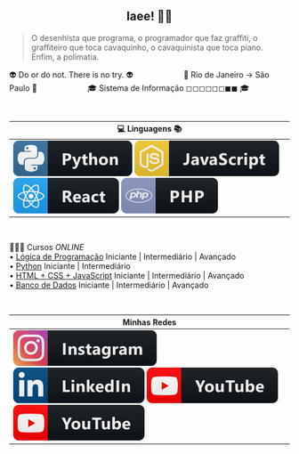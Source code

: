 <h2 align="center">Iaee! 🖖🏾</h2> 

>O desenhista que programa, o programador que faz graffiti, o graffiteiro que toca cavaquinho, o cavaquinista que toca piano. </br>Enfim, a polimatia.


👽 Do or do not. There is no try. 👽 &nbsp; &nbsp; &nbsp; &nbsp; &nbsp; &nbsp; &nbsp; &nbsp; &nbsp; &nbsp; &nbsp; 📌 Rio de Janeiro → São Paulo 📌 &nbsp; &nbsp; &nbsp; &nbsp; &nbsp; &nbsp; &nbsp; &nbsp; &nbsp; &nbsp; &nbsp; 🎓 Sistema de Informação ◻◻◻◻◻◻◼◼ 🎓

<br/>

| 💻 Linguagens 📚| 
|--|
| ![python](https://github.com/MikeCodesDotNET/ColoredBadges/raw/master/svg/dev/languages/python.svg)   ![js](https://github.com/MikeCodesDotNET/ColoredBadges/raw/master/svg/dev/languages/js.svg)   ![react](https://github.com/MikeCodesDotNET/ColoredBadges/raw/master/svg/dev/frameworks/react.svg)  ![php](https://github.com/MikeCodesDotNET/ColoredBadges/raw/master/svg/dev/languages/php.svg) |

<br/>

👨🏾‍🏫 Cursos *ONLINE*<br/>
      • [Lógica de Programação](https://www.superprof.com.br/logica-programacao-tudo-voce-precisa-saber-para-ser-bom-desenvolvedor.html) Iniciante | Intermediário | Avançado<br/>
      • [Python](https://www.superprof.com.br/aprenda-python-maneira-correta-com-exercicios-fixacao-bonus-sobre-games.html) Iniciante | Intermediário<br/> 
      • [HTML + CSS + JavaScript](https://www.superprof.com.br/html-css-javascript-isso-mesmo-tudo-curso-para-inciantes-intermediarios.html) Iniciante | Intermediário | Avançado<br/>
      • [Banco de Dados](https://www.superprof.com.br/aulas-banco-dados-com-linguagem-sql-zero-para-iniciantes.html) Iniciante | Intermediário | Avançado

<br/>

| Minhas Redes |  
|--|
| [![instagram](https://github.com/MikeCodesDotNET/ColoredBadges/raw/master/svg/social/instagram.svg)](https://instagram.com/ebony.programador/) [![linkedin](https://github.com/MikeCodesDotNET/ColoredBadges/raw/master/svg/social/linkedin.svg)](https://www.linkedin.com/in/leonardo-alves-7b5aa5152/) [![youtube](https://github.com/MikeCodesDotNET/ColoredBadges/raw/master/svg/streaming/youtube.svg)](https://www.youtube.com/channel/UC8fRZfYGd21_D8DwuEcFuHw)[ ![youtube](https://github.com/MikeCodesDotNET/ColoredBadges/raw/master/svg/streaming/youtube.svg)](https://www.youtube.com/channel/UCgMsaDIka3GpY3GSKSnUNZg)| 


